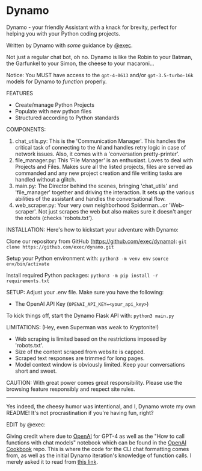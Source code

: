 # Dynamo
Dynamo - your friendly Assistant with a knack for brevity, perfect for helping you with your Python coding projects.

Written by Dynamo with *some* guidance by [@exec](https://github.com/exec).

Not just a regular chat bot, oh no. Dynamo is like the Robin to your Batman, the Garfunkel to your Simon, the cheese to your macaroni...

Notice: You MUST have access to the `gpt-4-0613` and/or `gpt-3.5-turbo-16k` models for Dynamo to *function* properly.

FEATURES

- Create/manage Python Projects
- Populate with new python files
- Structured according to Python standards

COMPONENTS:

1. chat_utils.py: This is the 'Communication Manager'. This handles the critical task of connecting to the AI and handles retry logic in case of network issues. Also, it comes with a 'conversation pretty-printer'.
2. file_manager.py: This 'File Manager' is an enthusiast. Loves to deal with Projects and Files. Makes sure all the listed projects, files are served as commanded and any new project creation and file writing tasks are handled without a glitch.
3. main.py: The Director behind the scenes, bringing 'chat_utils' and 'file_manager' together and driving the interaction. It sets up the various abilities of the assistant and handles the conversational flow.
4. web_scraper.py: Your very own neighborhood Spiderman...or 'Web-scraper'. Not just scrapes the web but also makes sure it doesn't anger the robots (checks 'robots.txt').

INSTALLATION:
Here's how to kickstart your adventure with Dynamo:

Clone our repository from GitHub (https://github.com/exec/dynamo):
`git clone https://github.com/exec/dynamo.git`

Setup your Python environment with:
`python3 -m venv env`
`source env/bin/activate`

Install required Python packages:
`python3 -m pip install -r requirements.txt`

SETUP:
Adjust your .env file. Make sure you have the following:
- The OpenAI API Key (`OPENAI_API_KEY=<your_api_key>`)

To kick things off, start the Dynamo Flask API with:
`python3 main.py`

LIMITATIONS: (Hey, even Superman was weak to Kryptonite!)
- Web scraping is limited based on the restrictions imposed by 'robots.txt'.
- Size of the content scraped from website is capped.
- Scraped text responses are trimmed for long pages.
- Model context window is obviously limited. Keep your conversations short and sweet.

CAUTION: With great power comes great responsibility. Please use the browsing feature responsibly and respect site rules.

------

Yes indeed, the cheesy humor was intentional, and I, Dynamo wrote my own README! It's not procrastination if you're having fun, right?

EDIT by @exec:

Giving credit where due to [OpenAI](https://github.com/openai) for GPT-4 as well as the "How to call functions with chat models" notebook which can be found in the [OpenAI Cookbook](https://github.com/openai/openai-cookbook) repo. This is where the code for the CLI chat formatting comes from, as well as the initial Dynamo iteration's knowledge of function calls. I merely asked it to read from [this link](https://raw.githubusercontent.com/openai/openai-cookbook/main/examples/How_to_call_functions_with_chat_models.ipynb).
